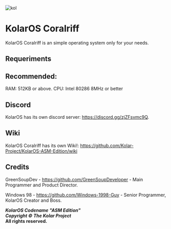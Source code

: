 ![kol](https://github.com/Kolar-Project/KolarOS-ASM-Edition/assets/109924369/4a3cec82-3e74-4255-8d11-ca1fa81a20d4)

# KolarOS Coralriff

KolarOS Coralriff is an simple operating system only for your needs.

## Requeriments

## Recommended:
RAM: 512KB or above.
CPU: Intel 80286 8MHz or better

## Discord

KolarOS has its own discord server: https://discord.gg/zjZFsvmc9Q.

## Wiki

KolarOS Coralriff has its own Wiki!: https://github.com/Kolar-Project/KolarOS-ASM-Edition/wiki

## Credits

GreenSoupDev - https://github.com/GreenSoupDeveloper - Main Programmer and Product Director.

Windows 98 - https://github.com/Windows-1998-Guy - Senior Programmer, KolarOS Creator and Boss.

**_KolarOS Codename "ASM Edition"_** <br>
**_Copyright © The Kolar Project_** <br>
**All rights reserved.**
